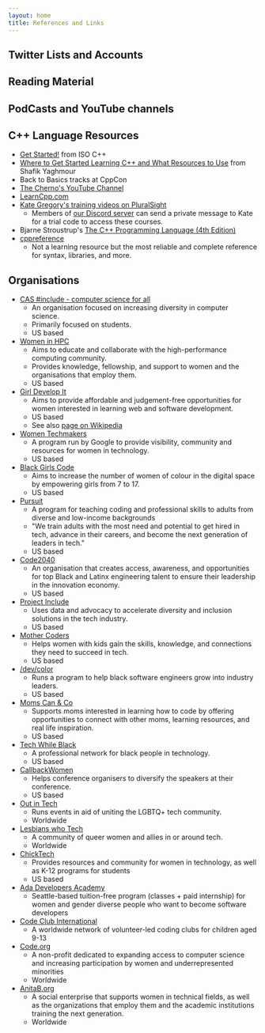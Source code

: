 ```yaml
---
layout: home
title: References and Links
---
```


## Twitter Lists and Accounts

## Reading Material

## PodCasts and YouTube channels

## C++ Language Resources

* [Get Started!](https://isocpp.org/get-started) from ISO C++ 
* [Where to Get Started Learning C++ and What Resources to Use](https://shafik.github.io/c++/learning/2019/09/05/getting_started_learning_cpp.html) from Shafik Yaghmour
* Back to Basics tracks at CppCon
* [The Cherno's YouTube Channel](https://www.youtube.com/c/TheChernoProject/playlists)
* [LearnCpp.com](https://www.learncpp.com)
* [Kate Gregory's training videos on PluralSight](https://www.pluralsight.com/authors/kate-gregory)
    * Members of [our Discord server](/discord/) can send a private message to Kate for a trial code to access these courses.
* Bjarne Stroustrup's [The C++ Programming Language (4th Edition)](https://www.stroustrup.com/4th.html)
* [cppreference](https://en.cppreference.com/w/)
    * Not a learning resource but the most reliable and complete reference for syntax, libraries, and more.

## Organisations

* [CAS #include - computer science for all](http://www.computingatschool.org.uk/custom_pages/270-cas-include)
  * An organisation focused on increasing diversity in computer science.
  * Primarily focused on students.
  * US based
* [Women in HPC](https://www.womeninhpc.org/)
  * Aims to educate and collaborate with the high-performance computing community.
  * Provides knowledge, fellowship, and support to women and the organisations that employ them.
  * US based
* [Girl Develop It](https://www.girldevelopit.com/)
  * Aims to provide affordable and judgement-free opportunities for women interested in learning web and software development.
  * US based
  * See also [page on Wikipedia](https://en.wikipedia.org/wiki/Girl_Develop_It)
* [Women Techmakers](https://www.womentechmakers.com/)
  * A program run by Google to provide visibility, community and resources for women in technology.
  * US based
* [Black Girls Code](http://www.blackgirlscode.com/)
  * Aims to increase the number of women of colour in the digital space by empowering girls from 7 to 17.
  * US based
* [Pursuit](https://www.pursuit.org)
  * A program for teaching coding and professional skills to adults from diverse and low-income backgrounds
  * "We train adults with the most need and potential to get hired in tech, advance in their careers, and become the next generation of leaders in tech."
  * US based
* [Code2040](http://www.code2040.org/)
  * An organisation that creates access, awareness, and opportunities for top Black and Latinx engineering talent to ensure their leadership in the innovation economy.
  * US based
* [Project Include](http://projectinclude.org/)
  * Uses data and advocacy to accelerate diversity and inclusion solutions in the tech industry.
  * US based
* [Mother Coders](http://www.mothercoders.org/)
  * Helps women with kids gain the skills, knowledge, and connections they need to succeed in tech.
  * US based
* [/dev/color](https://www.devcolor.org/)
  * Runs a program to help black software engineers grow into industry leaders.
  * US based
* [Moms Can & Co](https://www.momscan.co/)
  * Supports moms interested in learning how to code by offering opportunities to connect with other moms, learning resources, and real life inspiration.
  * US based
* [Tech While Black](https://techwhileblack.com/)
  * A professional network for black people in technology.
  * US based
* [CallbackWomen](http://www.callbackwomen.com/)
  * Helps conference organisers to diversify the speakers at their conference.
  * US based
* [Out in Tech](https://outintech.com/)
  * Runs events in aid of uniting the LGBTQ+ tech community.
  * Worldwide
* [Lesbians who Tech](https://lesbianswhotech.org/)
  * A community of queer women and allies in or around tech.
  * Worldwide
* [ChickTech](https://chicktech.org)
  * Provides resources and community for women in technology, as well as K-12 programs for students
  * US based
* [Ada Developers Academy](https://adadevelopersacademy.org/)
  * Seattle-based tuition-free program (classes + paid internship) for women and gender diverse people who want to become software developers
* [Code Club International](https://www.codeclubworld.org/)
  * A worldwide network of volunteer-led coding clubs for children aged 9-13
* [Code.org](https://code.org/)
  * A non-profit dedicated to expanding access to computer science and increasing participation by women and underrepresented minorities
  * Worldwide
* [AnitaB.org](https://anitab.org/)
  * A social enterprise that supports women in technical fields, as well as the organizations that employ them and the academic institutions training the next generation.
  * Worldwide
